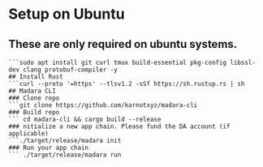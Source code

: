 # Setup on Ubuntu

## These are only required on ubuntu systems.
```sudo apt update && sudo apt upgrade
```sudo apt install git curl tmux build-essential pkg-config libssl-dev clang protobuf-compiler -y
## Install Rust
```curl --proto '=https' --tlsv1.2 -sSf https://sh.rustup.rs | sh
## Madara CLI
### Clone repo
```git clone https://github.com/karnotxyz/madara-cli
### Build repo
``` cd madara-cli && cargo build --release
### nitialize a new app chain. Please fund the DA account (if applicable)
```./target/release/madara init
### Run your app chain
``` ./target/release/madara run
